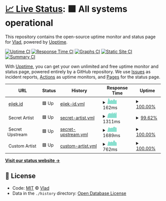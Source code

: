 # [📈 Live Status](https://status.ejiek.com): <!--live status--> **🟩 All systems operational**

This repository contains the open-source uptime monitor and status page for [Vlad](https://ejiek.com), powered by [Upptime](https://github.com/upptime/upptime).

[![Uptime CI](https://github.com/koj-co/upptime/workflows/Uptime%20CI/badge.svg)](https://github.com/koj-co/upptime/actions?query=workflow%3A%22Uptime+CI%22)
[![Response Time CI](https://github.com/koj-co/upptime/workflows/Response%20Time%20CI/badge.svg)](https://github.com/koj-co/upptime/actions?query=workflow%3A%22Response+Time+CI%22)
[![Graphs CI](https://github.com/koj-co/upptime/workflows/Graphs%20CI/badge.svg)](https://github.com/koj-co/upptime/actions?query=workflow%3A%22Graphs+CI%22)
[![Static Site CI](https://github.com/koj-co/upptime/workflows/Static%20Site%20CI/badge.svg)](https://github.com/koj-co/upptime/actions?query=workflow%3A%22Static+Site+CI%22)
[![Summary CI](https://github.com/koj-co/upptime/workflows/Summary%20CI/badge.svg)](https://github.com/koj-co/upptime/actions?query=workflow%3A%22Summary+CI%22)

With [Upptime](https://upptime.js.org), you can get your own unlimited and free uptime monitor and status page, powered entirely by a GitHub repository. We use [Issues](https://github.com/ejiek/status/issues) as incident reports, [Actions](https://github.com/ejiek/status/actions) as uptime monitors, and [Pages](https://status.ejiek.com) for the status page.

<!--start: status pages-->
<!-- This summary is generated by Upptime (https://github.com/upptime/upptime) -->
<!-- Do not edit this manually, your changes will be overwritten -->
<!-- prettier-ignore -->
| URL | Status | History | Response Time | Uptime |
| --- | ------ | ------- | ------------- | ------ |
| <img alt="" src="https://icons.duckduckgo.com/ip3/ejiek.id.ico" height="13"> [ejiek.id](https://ejiek.id) | 🟩 Up | [ejiek-id.yml](https://github.com/ejiektpobehuk/status/commits/HEAD/history/ejiek-id.yml) | <details><summary><img alt="Response time graph" src="./graphs/ejiek-id/response-time-week.png" height="20"> 162ms</summary><br><a href="https://status.ejiek.com/history/ejiek-id"><img alt="Response time 185" src="https://img.shields.io/endpoint?url=https%3A%2F%2Fraw.githubusercontent.com%2Fejiektpobehuk%2Fstatus%2FHEAD%2Fapi%2Fejiek-id%2Fresponse-time.json"></a><br><a href="https://status.ejiek.com/history/ejiek-id"><img alt="24-hour response time 157" src="https://img.shields.io/endpoint?url=https%3A%2F%2Fraw.githubusercontent.com%2Fejiektpobehuk%2Fstatus%2FHEAD%2Fapi%2Fejiek-id%2Fresponse-time-day.json"></a><br><a href="https://status.ejiek.com/history/ejiek-id"><img alt="7-day response time 162" src="https://img.shields.io/endpoint?url=https%3A%2F%2Fraw.githubusercontent.com%2Fejiektpobehuk%2Fstatus%2FHEAD%2Fapi%2Fejiek-id%2Fresponse-time-week.json"></a><br><a href="https://status.ejiek.com/history/ejiek-id"><img alt="30-day response time 179" src="https://img.shields.io/endpoint?url=https%3A%2F%2Fraw.githubusercontent.com%2Fejiektpobehuk%2Fstatus%2FHEAD%2Fapi%2Fejiek-id%2Fresponse-time-month.json"></a><br><a href="https://status.ejiek.com/history/ejiek-id"><img alt="1-year response time 185" src="https://img.shields.io/endpoint?url=https%3A%2F%2Fraw.githubusercontent.com%2Fejiektpobehuk%2Fstatus%2FHEAD%2Fapi%2Fejiek-id%2Fresponse-time-year.json"></a></details> | <details><summary><a href="https://status.ejiek.com/history/ejiek-id">100.00%</a></summary><a href="https://status.ejiek.com/history/ejiek-id"><img alt="All-time uptime 100.00%" src="https://img.shields.io/endpoint?url=https%3A%2F%2Fraw.githubusercontent.com%2Fejiektpobehuk%2Fstatus%2FHEAD%2Fapi%2Fejiek-id%2Fuptime.json"></a><br><a href="https://status.ejiek.com/history/ejiek-id"><img alt="24-hour uptime 100.00%" src="https://img.shields.io/endpoint?url=https%3A%2F%2Fraw.githubusercontent.com%2Fejiektpobehuk%2Fstatus%2FHEAD%2Fapi%2Fejiek-id%2Fuptime-day.json"></a><br><a href="https://status.ejiek.com/history/ejiek-id"><img alt="7-day uptime 100.00%" src="https://img.shields.io/endpoint?url=https%3A%2F%2Fraw.githubusercontent.com%2Fejiektpobehuk%2Fstatus%2FHEAD%2Fapi%2Fejiek-id%2Fuptime-week.json"></a><br><a href="https://status.ejiek.com/history/ejiek-id"><img alt="30-day uptime 100.00%" src="https://img.shields.io/endpoint?url=https%3A%2F%2Fraw.githubusercontent.com%2Fejiektpobehuk%2Fstatus%2FHEAD%2Fapi%2Fejiek-id%2Fuptime-month.json"></a><br><a href="https://status.ejiek.com/history/ejiek-id"><img alt="1-year uptime 100.00%" src="https://img.shields.io/endpoint?url=https%3A%2F%2Fraw.githubusercontent.com%2Fejiektpobehuk%2Fstatus%2FHEAD%2Fapi%2Fejiek-id%2Fuptime-year.json"></a></details>
| <img alt="" src="https://icons.duckduckgo.com/ip3/null.ico" height="13"> Secret Artist | 🟩 Up | [secret-artist.yml](https://github.com/ejiektpobehuk/status/commits/HEAD/history/secret-artist.yml) | <details><summary><img alt="Response time graph" src="./graphs/secret-artist/response-time-week.png" height="20"> 1311ms</summary><br><a href="https://status.ejiek.com/history/secret-artist"><img alt="Response time 1492" src="https://img.shields.io/endpoint?url=https%3A%2F%2Fraw.githubusercontent.com%2Fejiektpobehuk%2Fstatus%2FHEAD%2Fapi%2Fsecret-artist%2Fresponse-time.json"></a><br><a href="https://status.ejiek.com/history/secret-artist"><img alt="24-hour response time 1324" src="https://img.shields.io/endpoint?url=https%3A%2F%2Fraw.githubusercontent.com%2Fejiektpobehuk%2Fstatus%2FHEAD%2Fapi%2Fsecret-artist%2Fresponse-time-day.json"></a><br><a href="https://status.ejiek.com/history/secret-artist"><img alt="7-day response time 1311" src="https://img.shields.io/endpoint?url=https%3A%2F%2Fraw.githubusercontent.com%2Fejiektpobehuk%2Fstatus%2FHEAD%2Fapi%2Fsecret-artist%2Fresponse-time-week.json"></a><br><a href="https://status.ejiek.com/history/secret-artist"><img alt="30-day response time 1322" src="https://img.shields.io/endpoint?url=https%3A%2F%2Fraw.githubusercontent.com%2Fejiektpobehuk%2Fstatus%2FHEAD%2Fapi%2Fsecret-artist%2Fresponse-time-month.json"></a><br><a href="https://status.ejiek.com/history/secret-artist"><img alt="1-year response time 1492" src="https://img.shields.io/endpoint?url=https%3A%2F%2Fraw.githubusercontent.com%2Fejiektpobehuk%2Fstatus%2FHEAD%2Fapi%2Fsecret-artist%2Fresponse-time-year.json"></a></details> | <details><summary><a href="https://status.ejiek.com/history/secret-artist">99.62%</a></summary><a href="https://status.ejiek.com/history/secret-artist"><img alt="All-time uptime 99.65%" src="https://img.shields.io/endpoint?url=https%3A%2F%2Fraw.githubusercontent.com%2Fejiektpobehuk%2Fstatus%2FHEAD%2Fapi%2Fsecret-artist%2Fuptime.json"></a><br><a href="https://status.ejiek.com/history/secret-artist"><img alt="24-hour uptime 98.72%" src="https://img.shields.io/endpoint?url=https%3A%2F%2Fraw.githubusercontent.com%2Fejiektpobehuk%2Fstatus%2FHEAD%2Fapi%2Fsecret-artist%2Fuptime-day.json"></a><br><a href="https://status.ejiek.com/history/secret-artist"><img alt="7-day uptime 99.62%" src="https://img.shields.io/endpoint?url=https%3A%2F%2Fraw.githubusercontent.com%2Fejiektpobehuk%2Fstatus%2FHEAD%2Fapi%2Fsecret-artist%2Fuptime-week.json"></a><br><a href="https://status.ejiek.com/history/secret-artist"><img alt="30-day uptime 98.56%" src="https://img.shields.io/endpoint?url=https%3A%2F%2Fraw.githubusercontent.com%2Fejiektpobehuk%2Fstatus%2FHEAD%2Fapi%2Fsecret-artist%2Fuptime-month.json"></a><br><a href="https://status.ejiek.com/history/secret-artist"><img alt="1-year uptime 99.65%" src="https://img.shields.io/endpoint?url=https%3A%2F%2Fraw.githubusercontent.com%2Fejiektpobehuk%2Fstatus%2FHEAD%2Fapi%2Fsecret-artist%2Fuptime-year.json"></a></details>
| <img alt="" src="https://icons.duckduckgo.com/ip3/null.ico" height="13"> Secret Upstream | 🟩 Up | [secret-upstream.yml](https://github.com/ejiektpobehuk/status/commits/HEAD/history/secret-upstream.yml) | <details><summary><img alt="Response time graph" src="./graphs/secret-upstream/response-time-week.png" height="20"> 1689ms</summary><br><a href="https://status.ejiek.com/history/secret-upstream"><img alt="Response time 2212" src="https://img.shields.io/endpoint?url=https%3A%2F%2Fraw.githubusercontent.com%2Fejiektpobehuk%2Fstatus%2FHEAD%2Fapi%2Fsecret-upstream%2Fresponse-time.json"></a><br><a href="https://status.ejiek.com/history/secret-upstream"><img alt="24-hour response time 1603" src="https://img.shields.io/endpoint?url=https%3A%2F%2Fraw.githubusercontent.com%2Fejiektpobehuk%2Fstatus%2FHEAD%2Fapi%2Fsecret-upstream%2Fresponse-time-day.json"></a><br><a href="https://status.ejiek.com/history/secret-upstream"><img alt="7-day response time 1689" src="https://img.shields.io/endpoint?url=https%3A%2F%2Fraw.githubusercontent.com%2Fejiektpobehuk%2Fstatus%2FHEAD%2Fapi%2Fsecret-upstream%2Fresponse-time-week.json"></a><br><a href="https://status.ejiek.com/history/secret-upstream"><img alt="30-day response time 1811" src="https://img.shields.io/endpoint?url=https%3A%2F%2Fraw.githubusercontent.com%2Fejiektpobehuk%2Fstatus%2FHEAD%2Fapi%2Fsecret-upstream%2Fresponse-time-month.json"></a><br><a href="https://status.ejiek.com/history/secret-upstream"><img alt="1-year response time 2212" src="https://img.shields.io/endpoint?url=https%3A%2F%2Fraw.githubusercontent.com%2Fejiektpobehuk%2Fstatus%2FHEAD%2Fapi%2Fsecret-upstream%2Fresponse-time-year.json"></a></details> | <details><summary><a href="https://status.ejiek.com/history/secret-upstream">100.00%</a></summary><a href="https://status.ejiek.com/history/secret-upstream"><img alt="All-time uptime 99.96%" src="https://img.shields.io/endpoint?url=https%3A%2F%2Fraw.githubusercontent.com%2Fejiektpobehuk%2Fstatus%2FHEAD%2Fapi%2Fsecret-upstream%2Fuptime.json"></a><br><a href="https://status.ejiek.com/history/secret-upstream"><img alt="24-hour uptime 100.00%" src="https://img.shields.io/endpoint?url=https%3A%2F%2Fraw.githubusercontent.com%2Fejiektpobehuk%2Fstatus%2FHEAD%2Fapi%2Fsecret-upstream%2Fuptime-day.json"></a><br><a href="https://status.ejiek.com/history/secret-upstream"><img alt="7-day uptime 100.00%" src="https://img.shields.io/endpoint?url=https%3A%2F%2Fraw.githubusercontent.com%2Fejiektpobehuk%2Fstatus%2FHEAD%2Fapi%2Fsecret-upstream%2Fuptime-week.json"></a><br><a href="https://status.ejiek.com/history/secret-upstream"><img alt="30-day uptime 99.96%" src="https://img.shields.io/endpoint?url=https%3A%2F%2Fraw.githubusercontent.com%2Fejiektpobehuk%2Fstatus%2FHEAD%2Fapi%2Fsecret-upstream%2Fuptime-month.json"></a><br><a href="https://status.ejiek.com/history/secret-upstream"><img alt="1-year uptime 99.96%" src="https://img.shields.io/endpoint?url=https%3A%2F%2Fraw.githubusercontent.com%2Fejiektpobehuk%2Fstatus%2FHEAD%2Fapi%2Fsecret-upstream%2Fuptime-year.json"></a></details>
| <img alt="" src="https://icons.duckduckgo.com/ip3/null.ico" height="13"> Custom Artist | 🟩 Up | [custom-artist.yml](https://github.com/ejiektpobehuk/status/commits/HEAD/history/custom-artist.yml) | <details><summary><img alt="Response time graph" src="./graphs/custom-artist/response-time-week.png" height="20"> 762ms</summary><br><a href="https://status.ejiek.com/history/custom-artist"><img alt="Response time 954" src="https://img.shields.io/endpoint?url=https%3A%2F%2Fraw.githubusercontent.com%2Fejiektpobehuk%2Fstatus%2FHEAD%2Fapi%2Fcustom-artist%2Fresponse-time.json"></a><br><a href="https://status.ejiek.com/history/custom-artist"><img alt="24-hour response time 620" src="https://img.shields.io/endpoint?url=https%3A%2F%2Fraw.githubusercontent.com%2Fejiektpobehuk%2Fstatus%2FHEAD%2Fapi%2Fcustom-artist%2Fresponse-time-day.json"></a><br><a href="https://status.ejiek.com/history/custom-artist"><img alt="7-day response time 762" src="https://img.shields.io/endpoint?url=https%3A%2F%2Fraw.githubusercontent.com%2Fejiektpobehuk%2Fstatus%2FHEAD%2Fapi%2Fcustom-artist%2Fresponse-time-week.json"></a><br><a href="https://status.ejiek.com/history/custom-artist"><img alt="30-day response time 966" src="https://img.shields.io/endpoint?url=https%3A%2F%2Fraw.githubusercontent.com%2Fejiektpobehuk%2Fstatus%2FHEAD%2Fapi%2Fcustom-artist%2Fresponse-time-month.json"></a><br><a href="https://status.ejiek.com/history/custom-artist"><img alt="1-year response time 954" src="https://img.shields.io/endpoint?url=https%3A%2F%2Fraw.githubusercontent.com%2Fejiektpobehuk%2Fstatus%2FHEAD%2Fapi%2Fcustom-artist%2Fresponse-time-year.json"></a></details> | <details><summary><a href="https://status.ejiek.com/history/custom-artist">100.00%</a></summary><a href="https://status.ejiek.com/history/custom-artist"><img alt="All-time uptime 98.59%" src="https://img.shields.io/endpoint?url=https%3A%2F%2Fraw.githubusercontent.com%2Fejiektpobehuk%2Fstatus%2FHEAD%2Fapi%2Fcustom-artist%2Fuptime.json"></a><br><a href="https://status.ejiek.com/history/custom-artist"><img alt="24-hour uptime 100.00%" src="https://img.shields.io/endpoint?url=https%3A%2F%2Fraw.githubusercontent.com%2Fejiektpobehuk%2Fstatus%2FHEAD%2Fapi%2Fcustom-artist%2Fuptime-day.json"></a><br><a href="https://status.ejiek.com/history/custom-artist"><img alt="7-day uptime 100.00%" src="https://img.shields.io/endpoint?url=https%3A%2F%2Fraw.githubusercontent.com%2Fejiektpobehuk%2Fstatus%2FHEAD%2Fapi%2Fcustom-artist%2Fuptime-week.json"></a><br><a href="https://status.ejiek.com/history/custom-artist"><img alt="30-day uptime 97.44%" src="https://img.shields.io/endpoint?url=https%3A%2F%2Fraw.githubusercontent.com%2Fejiektpobehuk%2Fstatus%2FHEAD%2Fapi%2Fcustom-artist%2Fuptime-month.json"></a><br><a href="https://status.ejiek.com/history/custom-artist"><img alt="1-year uptime 98.59%" src="https://img.shields.io/endpoint?url=https%3A%2F%2Fraw.githubusercontent.com%2Fejiektpobehuk%2Fstatus%2FHEAD%2Fapi%2Fcustom-artist%2Fuptime-year.json"></a></details>

<!--end: status pages-->

[**Visit our status website →**](https://status.ejiek.com)

## 📄 License

- Code: [MIT](./LICENSE) © [Vlad](https://ejiek.com)
- Data in the `./history` directory: [Open Database License](https://opendatacommons.org/licenses/odbl/1-0/)
